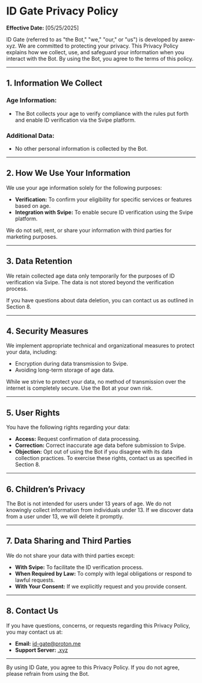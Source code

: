 # ID Gate Privacy Policy

**Effective Date:** [05/25/2025]

ID Gate (referred to as "the Bot," "we," "our," or "us") is developed by axew-xyz. We are committed to protecting your privacy. This Privacy Policy explains how we collect, use, and safeguard your information when you interact with the Bot. By using the Bot, you agree to the terms of this policy.

---

## 1. Information We Collect

### Age Information:
- The Bot collects your age to verify compliance with the rules put forth and enable ID verification via the Svipe platform.
### Additional Data:
- No other personal information is collected by the Bot.

---

## 2. How We Use Your Information

We use your age information solely for the following purposes:
- **Verification:** To confirm your eligibility for specific services or features based on age.
- **Integration with Svipe:** To enable secure ID verification using the Svipe platform.

We do not sell, rent, or share your information with third parties for marketing purposes.

---

## 3. Data Retention

We retain collected age data only temporarily for the purposes of ID verification via Svipe. The data is not stored beyond the verification process.

If you have questions about data deletion, you can contact us as outlined in Section 8.

---

## 4. Security Measures

We implement appropriate technical and organizational measures to protect your data, including:
- Encryption during data transmission to Svipe.
- Avoiding long-term storage of age data.

While we strive to protect your data, no method of transmission over the internet is completely secure. Use the Bot at your own risk.

---

## 5. User Rights

You have the following rights regarding your data:
- **Access:** Request confirmation of data processing.
- **Correction:** Correct inaccurate age data before submission to Svipe.
- **Objection:** Opt out of using the Bot if you disagree with its data collection practices.
To exercise these rights, contact us as specified in Section 8.

---

## 6. Children’s Privacy

The Bot is not intended for users under 13 years of age. We do not knowingly collect information from individuals under 13. If we discover data from a user under 13, we will delete it promptly.

---

## 7. Data Sharing and Third Parties

We do not share your data with third parties except:

- **With Svipe:** To facilitate the ID verification process.
- **When Required by Law:** To comply with legal obligations or respond to lawful requests.
- **With Your Consent:** If we explicitly request and you provide consent.

---

## 8. Contact Us

If you have questions, concerns, or requests regarding this Privacy Policy, you may contact us at:

- **Email:** id-gate@proton.me
- **Support Server:** [.xyz](https://discord.axew.xyz)

---

By using ID Gate, you agree to this Privacy Policy. If you do not agree, please refrain from using the Bot.
